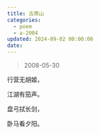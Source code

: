 ```yaml
---
title: 古燕山
categories:
  - poem
  - a-2004
updated: 2024-09-02 00:00:00
date:
---
```


> 2008-05-30

行营无胡姬，

江湖有笳声。

盘弓拭长剑，

卧马看夕阳。
